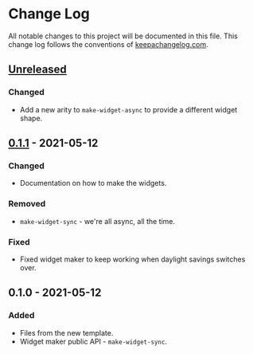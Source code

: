 # Change Log
All notable changes to this project will be documented in this file. This change log follows the conventions of [keepachangelog.com](http://keepachangelog.com/).

## [Unreleased]
### Changed
- Add a new arity to `make-widget-async` to provide a different widget shape.

## [0.1.1] - 2021-05-12
### Changed
- Documentation on how to make the widgets.

### Removed
- `make-widget-sync` - we're all async, all the time.

### Fixed
- Fixed widget maker to keep working when daylight savings switches over.

## 0.1.0 - 2021-05-12
### Added
- Files from the new template.
- Widget maker public API - `make-widget-sync`.

[Unreleased]: https://github.com/your-name/github-starts/compare/0.1.1...HEAD
[0.1.1]: https://github.com/your-name/github-starts/compare/0.1.0...0.1.1
